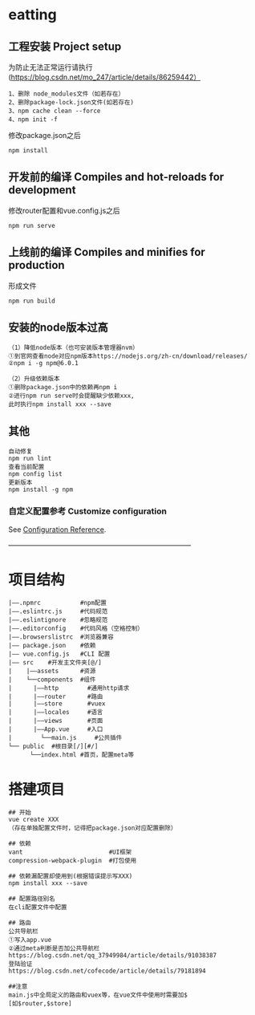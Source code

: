 # eatting

## 工程安装 Project setup
 为防止无法正常运行请执行(https://blog.csdn.net/mo_247/article/details/86259442）
```
1、删除 node_modules文件（如若存在）
2、删除package-lock.json文件(如若存在)
3、npm cache clean --force
4、npm init -f
```
 修改package.json之后
```
npm install
```

## 开发前的编译 Compiles and hot-reloads for development
 修改router配置和vue.config.js之后
```
npm run serve
```

## 上线前的编译 Compiles and minifies for production
 形成文件
```
npm run build
```
## 安装的node版本过高
```
（1）降低node版本（也可安装版本管理器nvm）
①到官网查看node对应npm版本https://nodejs.org/zh-cn/download/releases/
②npm i -g npm@6.0.1

（2）升级依赖版本
①删除package.json中的依赖再npm i
②进行npm run serve时会提醒缺少依赖xxx,
此时执行npm install xxx --save
```
## 其他
``` 
自动修复
npm run lint
查看当前配置
npm config list
更新版本
npm install -g npm
```
### 自定义配置参考 Customize configuration
See [Configuration Reference](https://cli.vuejs.org/config/).

——————————————————————————
# 项目结构
```
|——.npmrc           #npm配置
|——.eslintrc.js     #代码规范
|——.eslintignore    #忽略规范
|——.editorconfig    #代码风格（空格控制）
|——.browserslistrc  #浏览器兼容
|—— package.json    #依赖
|—— vue.config.js   #CLI 配置
|—— src    #开发主文件夹[@/]
|    |——assets      #资源
|    └──components  #组件
|	   |——http        #通用http请求
|	   |——router      #路由
|	   |——store       #vuex
|	   |——locales     #语言
|	   |——views       #页面 
|	   |——App.vue     #入口
|        └──main.js     #公共插件
└── public  #根目录[/][#/]
      └──index.html #首页，配置meta等
```	  
# 搭建项目
```
## 开始
vue create XXX
（存在单独配置文件时，记得把package.json对应配置删除）

## 依赖
vant                        #UI框架
compression-webpack-plugin  #打包使用

## 依赖漏配置却使用到(根据错误提示写XXX)
npm install xxx --save

## 配置路径别名
在cli配置文件中配置

## 路由
公共导航栏
①写入app.vue
②通过meta判断是否加公共导航栏
https://blog.csdn.net/qq_37949984/article/details/91038387
登陆验证
https://blog.csdn.net/cofecode/article/details/79181894

##注意
main.js中全局定义的路由和vuex等，在vue文件中使用时需要加$
[如$router,$store]
```


